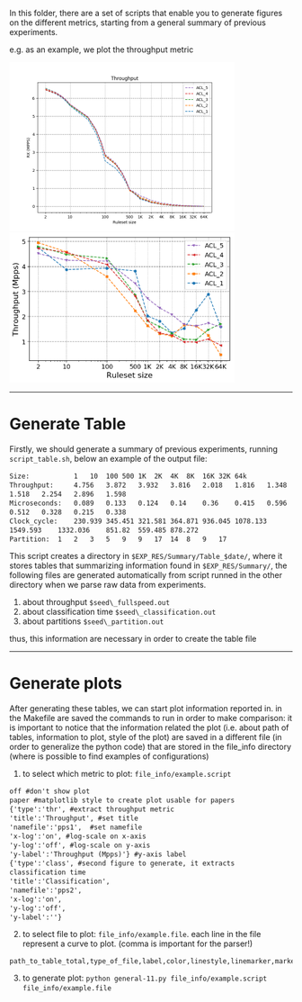 In this folder, there are a set of scripts that enable you to generate figures on the different metrics, starting from a general summary of previous experiments.

e.g. as an example, we plot the throughput metric 

<img src="example-img/vpp1704_throughput.png" width="400">
<img src="example-img/tm_seeds_throughput.png" width="400">

---
# Generate Table
Firstly, we should generate a summary of previous experiments, running `script_table.sh`, below an example of the output file:
```
Size:           1	10	100	500	1K	2K	4K	8K	16K	32K	64k	
Throughput:     4.756	3.872	3.932	3.816	2.018	1.816	1.348	1.518	2.254	2.896	1.598	
Microseconds:	0.089	0.133	0.124	0.14	0.36	0.415	0.596	0.512	0.328	0.215	0.338	
Clock_cycle:	230.939	345.451	321.581	364.871	936.045	1078.133	1549.593	1332.036	851.82	559.485	878.272	
Partition:	1	2	3	5	9	9	17	14	8	9	17	
```

This script creates a directory in `$EXP_RES/Summary/Table_$date/`, where it stores tables that summarizing information found in `$EXP_RES/Summary/`, the following files are generated automatically from script runned in the other directory when we parse raw data from experiments.
1. about throughput `$seed\_fullspeed.out`
2. about classification time `$seed\_classification.out `
3. about partitions `$seed\_partition.out`

thus, this information are necessary in order to create the table file

---
# Generate plots
After generating these tables, we can start plot information reported in.
in the Makefile are saved the commands to run in order to make comparison: 
it is important to notice that the information related the plot (i.e. about path of tables, information to plot, style of the plot) are saved in a different file (in order to generalize the python code) that are stored in the file_info directory (where is possible to find examples of configurations)

1. to select which metric to plot: `file_info/example.script`
```
off #don't show plot
paper #matplotlib style to create plot usable for papers
{'type':'thr', #extract throughput metric 
'title':'Throughput', #set title
'namefile':'pps1',  #set namefile 
'x-log':'on', #log-scale on x-axis
'y-log':'off', #log-scale on y-axis
'y-label':'Throughput (Mpps)'} #y-axis label
{'type':'class', #second figure to generate, it extracts classification time
'title':'Classification', 
'namefile':'pps2', 
'x-log':'on', 
'y-log':'off', 
'y-label':''}
```

2. to select file to plot: `file_info/example.file`. each line in the file represent a curve to plot. (comma is important for the parser!)
```
path_to_table_total,type_of_file,label,color,linestyle,linemarker,marker_full_none
```

3. to generate plot: `python general-11.py file_info/example.script file_info/example.file`

